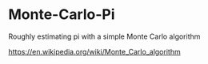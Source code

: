 # Monte-Carlo-Pi
Roughly estimating pi with a simple Monte Carlo algorithm

https://en.wikipedia.org/wiki/Monte_Carlo_algorithm

